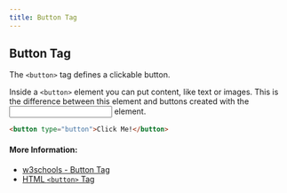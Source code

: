 ```yaml
---
title: Button Tag
---
```

## Button Tag

The `<button>` tag defines a clickable button.

Inside a `<button>` element you can put content, like text or images. This is the difference between this element and buttons created with the <input> element.
  
```html
<button type="button">Click Me!</button>
```  

#### More Information:
* [w3schools - Button Tag](https://www.w3schools.com/tags/tag_button.asp)
* [HTML `<button>` Tag](https://www.quackit.com/html/tags/html_button_tag.cfm)

